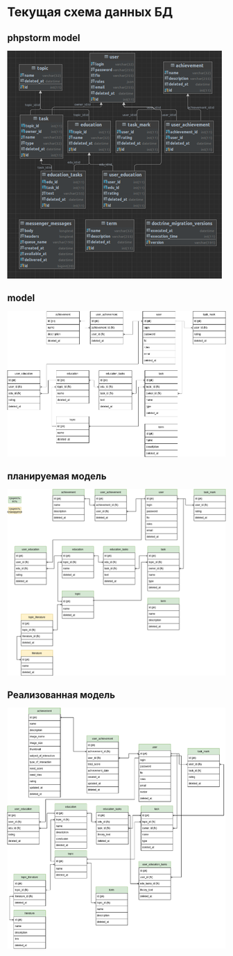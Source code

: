 # Текущая схема данных БД
## phpstorm model
![phpstorm model](utils/model_phpstorm.png)

## model
![model](utils/model.png)

## планируемая модель
![new model](utils/new_model.png)

## Реализованная модель
![new_model_v1.0](utils/new_model_v1.0.drawio.png)